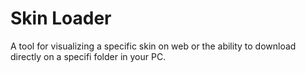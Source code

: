 # Skin Loader
A tool for visualizing a specific skin on web or the ability to download directly on a specifi folder in your PC.
